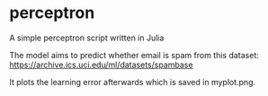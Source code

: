 # perceptron
A simple perceptron script written in Julia

The model aims to predict whether email is spam from this dataset: https://archive.ics.uci.edu/ml/datasets/spambase

It plots the learning error afterwards which is saved in myplot.png. 
